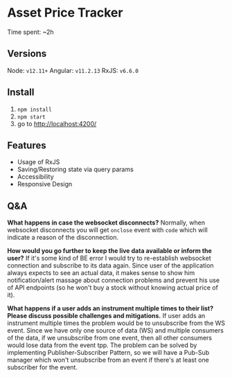 # Asset Price Tracker

Time spent: ~2h

## Versions

Node: `v12.11+`
Angular: `v11.2.13`
RxJS: `v6.6.0`

## Install

1. `npm install`
2. `npm start`
3. go to [http://localhost:4200/](http://localhost:4200/)

## Features

- Usage of RxJS
- Saving/Restoring state via query params
- Accessibility
- Responsive Design

## Q&A

**What happens in case the websocket disconnects?**
Normally, when websocket disconnects you will get `onclose` event with `code` which will indicate a reason of the disconnection.

**How would you go further to keep the live data available or inform the user?**
If it's some kind of BE error I would try to re-establish websocket connection and subscribe to its data again.
Since user of the application always expects to see an actual data, it makes sense to show him notification/alert massage about connection problems and prevent his use of API endpoints (so he won't buy a stock without knowing actual price of it).

**What happens if a user adds an instrument multiple times to their list? Please discuss possible challenges and mitigations.**
If user adds an instrument multiple times the problem would be to unsubscribe from the WS event. Since we have only one source of data (WS) and multiple consumers of the data, if we unsubscribe from one event, then all other consumers would lose data from the event tpp. The problem can be solved by implementing Publisher-Subscriber Pattern, so we will have a Pub-Sub manager which won't unsubscribe from an event if there's at least one subscriber for the event.
